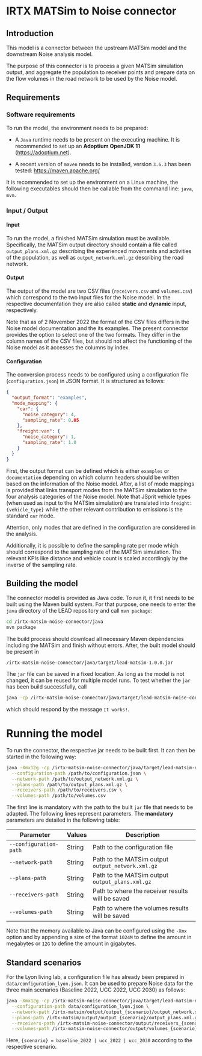 # IRTX MATSim to Noise connector

## Introduction

This model is a connector between the upstream MATSim model and the downstream
Noise analysis model.

The purpose of this connector is to process a given MATSim simulation output,
and aggregate the population to receiver points and prepare data on the flow
volumes in the road network to be used by the Noise model.

## Requirements

### Software requirements

To run the model, the environment needs to be prepared:

- A `Java` runtime needs to be present on the executing machine. It is recommended to set up an **Adoptium OpenJDK 11** (https://adoptium.net).

- A recent version of `maven` needs to be installed, version `3.6.3` has been tested: https://maven.apache.org/

It is recommended to set up the environment on a Linux machine, the following
executables should then be callable from the command line: `java`, `mvn`.

### Input / Output

#### Input

To run the model, a finished MATSim simulation must be available. Specifically,
the MATSim output directory should contain a file called `output_plans.xml.gz`
describing the experienced movements and activities of the population, as well
as `output_network.xml.gz` describing the road network.

#### Output

The output of the model are two CSV files (`receivers.csv` and `volumes.csv`) which
correspond to the two input files for the Noise model. In the respective documentation
they are also called **static** and **dynamic** input, respectively.

Note that as of 2 November 2022 the format of the CSV files differs in the Noise
model documentation and the its examples. The present connector provides the option
to select one of the two formats. They differ in the column names of the CSV files,
but should not affect the functioning of the Noise model as it accesses the columns
by index.

#### Configuration

The conversion process needs to be configured using a configuration file (`configuration.json`)
in JSON format. It is structured as follows:

```json
{
  "output_format": "examples",
  "mode_mapping": {
    "car": {
      "noise_category": 4,
      "sampling_rate": 0.05
    },
    "freight:van": {
      "noise_category": 1,
      "sampling_rate": 1.0
    }
  }
}
```

First, the output format can be defined which is either `examples` or `documentation`
depending on which column headers should be written based on the information of the
Noise model. After, a list of mode mappings is provided that links transport modes
from the MATSim simulation to the four analysis categories of the Noise model. Note
that JSprit vehicle types (when used as input to the MATSim simulation) are
translated into `freight:{vehicle_type}` while the other relevant contribution
to emissions is the standard `car` mode.

Attention, only modes that are defined in the configuration are considered in
the analysis.

Additionally, it is possible to define the sampling rate per mode which should
correspond to the sampling rate of the MATSim simulation. The relevant KPIs like
distance and vehicle count is scaled accordingly by the inverse of the sampling
rate.

## Building the model

The connector model is provided as Java code. To run it, it first needs to be built using
the Maven build system. For that purpose, one needs to enter the `java` directory
of the LEAD repository and call `mvn package`:

```bash
cd /irtx-matsim-noise-connector/java
mvn package
```

The build process should download all necessary Maven dependencies including
the MATSim and finish without errors. After, the built model should be
present in

```
/irtx-matsim-noise-connector/java/target/lead-matsim-1.0.0.jar
```

The `jar` file can be saved in a fixed location. As long as the model is not
changed, it can be reused for multiple model runs. To test whether the `jar` has
been build successfully, call

```bash
java -cp /irtx-matsim-noise-connector/java/target/lead-matsim-noise-connector-1.0.0.jar fr.irtx.lead.matsim.RunVerification
```

which should respond by the message `It works!`.

# Running the model

To run the connector, the respective jar needs to be built first. It can then be
started in the following way:

```bash
java -Xmx12g -cp /irtx-matsim-noise-connector/java/target/lead-matsim-noise-connector-1.0.0.jar fr.irtx.lead.matsim_noise_connector.RunNoiseConverter \
  --configuration-path /path/to/configuration.json \
  --network-path /path/to/output_network.xml.gz \
  --plans-path /path/to/output_plans.xml.gz \
  --receivers-path /path/to/receivers.csv \
  --volumes-path /path/to/volumes.csv
```

The first line is mandatory with the path to the built `jar` file that needs
to be adapted. The following lines represent parameters. The **mandatory**
parameters are detailed in the following table:

Parameter             | Values                            | Description
---                   | ---                               | ---
`--configuration-path`          | String                            | Path to the configuration file
`--network-path`         | String                            | Path to the MATSim output `output_network.xml.gz`
`--plans-path`         | String                            | Path to the MATSim output `output_plans.xml.gz`
`--receivers-path`         | String                            | Path to where the receiver results will be saved
`--volumes-path`         | String                            | Path to where the volumes results will be saved

Note that the memory available to Java can be configured using the `-Xmx` option and by appending a size of the format `1024M` to define the amount in megabytes or `12G` to define the amount in gigabytes.

## Standard scenarios

For the Lyon living lab, a configuration file has already been prepared in
`data/configuration_lyon.json`. It can be used to prepare Noise data for the
three main scenarios (Baseline 2022, UCC 2022, UCC 2030) as follows:

```bash
java -Xmx12g -cp /irtx-matsim-noise-connector/java/target/lead-matsim-noise-connector-1.0.0.jar fr.irtx.lead.matsim_noise_connector.RunNoiseConverter \
  --configuration-path data/configuration_lyon.json \
  --network-path /irtx-matsim/output/output_{scenario}/output_network.xml.gz \
  --plans-path /irtx-matsim/output/output_{scenario}/output_plans.xml.gz \
  --receivers-path /irtx-matsim-noise-connector/output/receivers_{scenario}.csv \
  --volumes-path /irtx-matsim-noise-connector/output/volumes_{scenario}.csv
```

Here, `{scenario} = baseline_2022 | ucc_2022 | ucc_2030`
according to the respective scenario.
